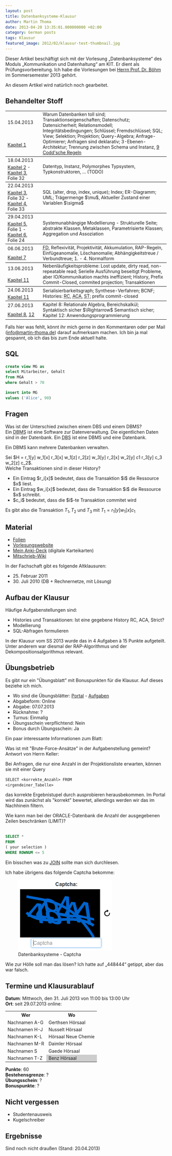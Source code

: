 ```yaml
---
layout: post
title: Datenbanksysteme-Klausur
author: Martin Thoma
date: 2013-04-20 13:35:01.000000000 +02:00
category: German posts
tags: Klausur
featured_image: 2012/02/klausur-test-thumbnail.jpg
---
```

<div class="info">Dieser Artikel besch&auml;ftigt sich mit der Vorlesung &bdquo;Datenbanksysteme&ldquo; des Moduls &bdquo;Kommunikation und Datenhaltung&ldquo; am KIT. Er dient als Pr&uuml;fungsvorbereitung. Ich habe die Vorlesungen bei <a href="http://dbis.ipd.uni-karlsruhe.de/336.php">Herrn Prof. Dr. B&ouml;hm</a> im Sommersemester 2013 geh&ouml;rt.</div>

An diesem Artikel wird nat&uuml;rlich noch gearbeitet.


## Behandelter Stoff
<table>

<tr>
<td>15.04.2013</td>
<td rowspan="2" style="border-bottom:1px solid black;"><span class="hint" title="Sie lagern Komplexit&auml;t aus: Keine redundante Speicherung von Daten, verhindern Inkonsistenzen">Warum Datenbanken toll sind</span>; <span class="hint" title="Atomarit&auml;t und Isolation">Transaktionseigenschaften</span>; Datenschutz; Datensicherheit; Relationsmodell; Integrit&auml;tsbedingungen; Schl&uuml;ssel; Fremdschl&uuml;ssel; SQL; View; <span class="hint" title="Zeile ausw&auml;hlen">Selektion</span>; <span class="hint" title="Spalte ausw&auml;hlen">Projektion</span>; <span class="hint" title="Beliebige Kombination der Operationen Verbund, Vereinigung, Differenz, Durchschnitt, Umbennenung, Projektion, Selektion">Query-Algebra</span>; <span class="hint" title="Zwei Selektionen k&ouml;nnen deutlich unterschiedlich gro&szlig;e Ergebnismengen haben. Werden sie hintereinander ausgef&uuml;hrt, empfiehlt es sich die st&auml;rker einschr&auml;nkende Selektion zuerst auszuf&uuml;hren.">Anfrage-Optimierer</span>; <span class="hint" title="Der Anwender sagt nur welches Ergebnis er will, nicht wie es ermittelt werden soll.">Anfragen sind deklarativ</span>; 3-Ebenen-Architektur; Trennung zwischen Schema und Instanz, <a href="https://de.wikipedia.org/wiki/Online_Analytical_Processing#12_Regeln_nach_Codd">9 Codd'sche Regeln</a></td>
</tr>
<tr>
<td style="border-bottom:1px solid black;"><a href="https://bscw.ira.uni-karlsruhe.de/pub/bscw.cgi/d1272879/Kap1-Einleitung.pdf">Kapitel 1</a></td>
</tr>

<tr>
<td>18.04.2013</td>
<td rowspan="2" style="border-bottom:1px solid black;">Datentyp, Instanz, Polymorphes Typsystem, Typkonstruktoren, ... (TODO)</td>
</tr>
<tr>
<td style="border-bottom:1px solid black;"><a href="https://bscw.ira.uni-karlsruhe.de/pub/bscw.cgi/d1274077/Kap2-Datenmodellierung.pdf">Kapitel 2</a> - <a href="https://bscw.ira.uni-karlsruhe.de/pub/bscw.cgi/d1274086/Kap3-DDL.pdf">Kapitel 3</a>, Folie 32</td>
</tr>

<tr>
<td>22.04.2013</td>
<td rowspan="2" style="border-bottom:1px solid black;">SQL (alter, drop, index, unique); Index; ER-Diagramm; UML; Tr&auml;germenge $\mu$, Aktueller Zustand einer Variablen $\sigma$</td>
</tr>
<tr>
<td style="border-bottom:1px solid black;"><a href="https://bscw.ira.uni-karlsruhe.de/pub/bscw.cgi/d1274086/Kap3-DDL.pdf">Kapitel 3</a>, Folie 32 - <a href="https://bscw.ira.uni-karlsruhe.de/pub/bscw.cgi/d1274693/Kap4-ERModell.pdf">Kapitel 4</a>, Folie 33</td>
</tr>

<tr>
<td>29.04.2013</td>
<td rowspan="2" style="border-bottom:1px solid black;">Systemunabh&auml;ngige Modellierung - Strukturelle Seite; <span class="hint" title="keine Instanzen, aber Ableitungen">abstrakte Klassen</span>, <span class="hint" title="Enthalten Methoden zur Erzeugung von Klassen">Metaklassen</span>, Parametrisierte Klassen; <span class="hint" title="Auto: R&auml;der, Lenkrad, Motor, Karosserie, ...">Aggregation</span> und <span class="hint" title="Fu&szlig;ballmanschaft besteht aus Spielern">Assoziation</span></td>
</tr>
<tr>
<td style="border-bottom:1px solid black;"><a href="https://bscw.ira.uni-karlsruhe.de/pub/bscw.cgi/d1275725/Kap5-DMfuerRealis.pdf">Kapitel 5</a>, Folie 1 - <a href="https://bscw.ira.uni-karlsruhe.de/pub/bscw.cgi/d1275734/Kap6-Abb-ER2RDM.pdf">Kapitel 6</a>, Folie 24</td>
</tr>

<tr>
<td>06.06.2013</td>
<td rowspan="2" style="border-bottom:1px solid black;"><abbr title="functional dependency">FD</abbr>, Reflexivit&auml;t, Projektivit&auml;t, Akkumulation, RAP-Regeln, Einf&uuml;geanomalie, L&ouml;schanomalie; Abh&auml;ngigkeitstreue / Verbundtreue; 1. - 4. Normalform</td>
</tr>
<tr>
<td style="border-bottom:1px solid black;"><a href="https://bscw.ira.uni-karlsruhe.de/pub/bscw.cgi/d1282295/Kap7-relEntwurf-Teil1.pdf">Kapitel 7</a></td>
</tr>

<tr>
<td>13.06.2013</td>
<td rowspan="2" style="border-bottom:1px solid black;">Nebenl&auml;ufigkeitsprobleme: Lost update, dirty read, non-repeatable read; Serielle Ausf&uuml;hrung beseitigt Probleme, aber IO/Kommunikation machts ineffizient; History,  Prefix Commit-Closed, commited projection; Transaktionen</td>
</tr>
<tr>
<td style="border-bottom:1px solid black;"><a href="https://bscw.ira.uni-karlsruhe.de/pub/bscw.cgi/d1289715/Kap11-ConcurrencyControl.pdf">Kapitel 11</a></td>
</tr>

<tr>
<td>24.06.2013</td>
<td rowspan="2" style="border-bottom:1px solid black;">Serialisierbarkeitsgraph; Synthese-Verfahren; BCNF; Histories: <abbr title="Recoverability">RC</abbr>, <abbr title="Avoids Cascading Aborts: Lesen nur von commiteten Transaktionen">ACA</abbr>, <abbr title="Strict (einfach RC+ACA, oder?)">ST</abbr>; <span class="hint" title="Wenn ich eine Eigenschaft habe, dann gilt sie auch vor dem letzten commit">prefix commit-closed</span></td>
</tr>
<tr>
<td style="border-bottom:1px solid black;"><a href="https://bscw.ira.uni-karlsruhe.de/pub/bscw.cgi/d1289715/Kap11-ConcurrencyControl.pdf">Kapitel 11</a></td>
</tr>

<tr>
<td>27.06.2013</td>
<td rowspan="2" style="border-bottom:1px solid black;">Kapitel 8: Relationale Algebra, Bereichskalk&uuml;l; Syntaktisch sicher $\Rightarrow$ Semantisch sicher; Kapitel 12: Anwendungsprogrammierung</td>
</tr>
<tr>
<td style="border-bottom:1px solid black;"><a href="https://bscw.ira.uni-karlsruhe.de/pub/bscw.cgi/d1291006/Kap8-relAlg.pdf">Kapitel 8</a>, <a href="https://bscw.ira.uni-karlsruhe.de/pub/bscw.cgi/d1294925/Kap12-Schnittstellen.pdf">12</a></td>
</tr>
</table>

Falls hier was fehlt, k&ouml;nnt ihr mich gerne in den Kommentaren oder per Mail (info@martin-thoma.de) darauf aufmerksam machen. Ich bin ja mal gespannt, ob ich das bis zum Ende aktuell halte.


## SQL

```sql
create view MG as
select Mitarbeiter, Gehalt
from MGA
where Gehalt > 70
```

```sql
insert into MG
values ('Alice', 90)
```


## Fragen
<div class="question">
<span class="question">Was ist der Unterschied zwischen einem DBS und einem DBMS?</span>
<div class="answer">
Ein <abbr title="Datenbankmanagementsystem">DBMS</abbr> ist eine Software zur Datenverwaltung. Die eigentlichen Daten sind in der Datenbank.
Ein <abbr title="Datenbanksystem">DBS</abbr> ist eine DBMS und eine Datenbank.

Ein DBMS kann mehrere Datenbanken verwalten.
</div>
</div>

<div class="question">
<span class="question">Sei $H = r_1[y] w_1[x] r_3[x] w_1[z] r_2[z] w_3[y] r_2[x] w_2[y] c1 r_3[y] c_3 w_2[z] c_2$.<br/>Welche Transaktionen sind in dieser History?</span>
<div class="answer">
<ul>
  <li>Ein Eintrag $r_i[x]$ bedeutet, dass die Transaktion $i$ die Ressource $x$ liest.</li>
  <li>Ein Eintrag $w_i[x]$ bedeutet, dass die Transaktion $i$ die Ressource $x$ schreibt.</li>
  <li>$c_i$ bedeutet, dass die $i$-te Transaktion commitet wird</li>
</ul>

Es gibt also die Transaktion $T_1, T_2 \text{ und } T_3$ mit
$T_1 = r_1[y] w_1[x] c_1$
</div>
</div>


## Material
<ul>
  <li><a href="https://bscw.ira.uni-karlsruhe.de/pub/bscw.cgi/1272509?client_size=1366x655">Folien</a></li>
  <li><a href="http://dbis.ipd.uni-karlsruhe.de/1969.php">Vorlesungswebsite</a></li>
  <li><a href="https://ankiweb.net/shared/info/3786791111">Mein Anki-Deck</a> (digitale Karteikarten)</li>
  <li><a href="http://mitschriebwiki.nomeata.de/Datenhaltung.pdf.4.pdf">Mitschrieb-Wiki</a></li>
</ul>

In der Fachschaft gibt es folgende Altklausuren:

<ul>
  <li>25. Februar 2011</li>
  <li>30. Juli 2010 (DB + Rechnernetze, mit L&ouml;sung)</li>
</ul>


## Aufbau der Klausur
H&auml;ufige Aufgabenstellungen sind:

<ul>
  <li>Histories und Transaktionen: Ist eine gegebene History RC, ACA, Strict?</li>
  <li>Modellierung</li>
  <li>SQL-Abfragen formulieren</li>
</ul>

In der Klausur vom SS 2013 wurde das in 4 Aufgaben &agrave; 15 Punkte aufgeteilt. Unter anderem war diesmal der RAP-Algorithmus und der Dekompositionsalgorithmus relevant.


## &Uuml;bungsbetrieb
Es gibt nur ein "&Uuml;bungsblatt" mit Bonuspunkten f&uuml;r die Klausur. Auf dieses beziehe ich mich.

<ul>
<li>Wo sind die &Uuml;bungsbl&auml;tter: <a href="https://dalaran.ipd.kit.edu">Portal</a> - <a href="https://bscw.ira.uni-karlsruhe.de/pub/bscw.cgi/d1289127/SQL-%C3%9Cbungsblatt%20%28relevant%20f%C3%BCr%20Klausurbonus%29.pdf">Aufgaben</a></li>
<li>Abgabeform: Online</li>
<li>Abgabe: 07.07.2013</li>
<li>R&uuml;cknahme: ?</li>
<li>Turnus: Einmalig</li>
<li>&Uuml;bungsschein verpflichtend: Nein</li>
<li>Bonus durch &Uuml;bungsschein: Ja</li>
</ul>

Ein paar interessante Informationen zum Blatt:

<div class="question">
<span class="question">Was ist mit "Brute-Force-Ans&auml;tze" in der Aufgabenstellung gemeint?</span>
<div class="answer">
Antwort von Herrn Keller:

Bei Anfragen, die nur eine Anzahl in der Projektionsliste erwarten, k&ouml;nnen sie mit einer Query

<code>SELECT <korrekte_Anzahl> FROM <irgendeiner_Tabelle></code>

das korrekte Ergebnistupel durch ausprobieren herausbekommen. Im Portal wird das zun&auml;chst als "korrekt" bewertet, allerdings werden wir das im Nachhinein filtern.
</div>
</div>

<div class="question">
<span class="question">Wie kann man bei der ORACLE-Datenbank die Anzahl der ausgegebenen Zeilen beschr&auml;nken (LIMIT)?</span>
<div class="answer">

```sql

SELECT *
FROM
( your selection )
WHERE ROWNUM <= 5

```

</div>
</div>

Ein bisschen was zu <a href="http://en.wikipedia.org/wiki/Join_(SQL)">JOIN</a> sollte man sich durchlesen.

Ich habe &uuml;brigens das folgende Captcha bekomme:

<figure class="aligncenter">
            <a href="../images/2013/04/captcha-db.png"><img src="../images/2013/04/captcha-db.png" alt="Datenbanksysteme - Captcha" style="max-width:293px;max-height:221px" class="size-full wp-image-70581"/></a>
            <figcaption class="text-center">Datenbanksysteme - Captcha</figcaption>
        </figure>

Wie zur H&ouml;lle soll man das l&ouml;sen? Ich hatte auf &bdquo;448444&ldquo; getippt, aber das war falsch.


## Termine und Klausurablauf
<strong>Datum</strong>: Mittwoch, den 31. Juli 2013 von 11:00 bis 13:00 Uhr<br/>
<strong>Ort</strong>: seit 29.07.2013 online:<br/>

<table>
  <tr>
    <th>Wer</th>
    <th>Wo</th>
  </tr>
  <tr>
    <td>Nachnamen A-G</td>
    <td>Gerthsen H&ouml;rsaal</td>
  </tr>
  <tr>
    <td>Nachnamen H-J</td>
    <td>Nusselt H&ouml;rsaal</td>
  </tr>
  <tr>
    <td>Nachnamen K-L</td>
    <td>H&ouml;rsaal Neue Chemie</td>
  </tr>
  <tr>
    <td>Nachnamen M-R</td>
    <td>Daimler H&ouml;rsaal</td>
  </tr>
  <tr>
    <td>Nachnamen S</td>
    <td>Gaede H&ouml;rsaal</td>
  </tr>
  <tr>
    <td>Nachnamen T-Z</td>
    <td style="background-color:#cdcdcd">Benz H&ouml;rsaal</td>
  </tr>
</table>

<strong>Punkte</strong>: 60<br/>
<strong>Bestehensgrenze</strong>: ?<br/>
<strong>&Uuml;bungsschein</strong>: ?<br/>
<strong>Bonuspunkte</strong>: ?


## Nicht vergessen
<ul>
  <li>Studentenausweis</li>
  <li>Kugelschreiber</li>
</ul>


## Ergebnisse
Sind noch nicht drau&szlig;en (Stand: 20.04.2013)
